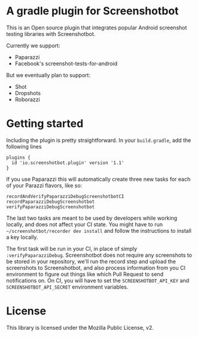 
# A gradle plugin for Screenshotbot

This is an Open source plugin that integrates popular Android
screenshot testing libraries with Screenshotbot.

Currently we support:

* Paparazzi
* Facebook's screenshot-tests-for-android

But we eventually plan to support:

* Shot
* Dropshots
* Roborazzi

# Getting started

Including the plugin is pretty straightforward. In your
`build.gradle`, add the following lines

```
plugins {
  id 'io.screenshotbot.plugin' version '1.1'
}
```

If you use Paparazzi this will automatically create three new tasks
for each of your Parazzi flavors, like so:

```
recordAndVerifyPaparazziDebugScreenshotbotCI
recordPaparazziDebugScreenshotbot
verifyPaparazziDebugScreenshotbot
```

The last two tasks are meant to be used by developers while working
locally, and does not affect your CI state. You might have to run
`~/screenshotbot/recorder dev install` and follow the instructions to
install a key locally.

The first task will be run in your CI, in place of simply `:verifyPaparazziDebug`.
Screenshotbot does not require any screenshots to be stored in your repository,
we'll run the record step and upload the screenshots to Screenshotbot, and also
process information from you CI environment to figure out things like which Pull Request to
send notifications on. On CI, you will have to set the `SCREENSHOTBOT_API_KEY` and `SCREENSHOTBOT_API_SECRET` environment variables.

# License

This library is licensed under the Mozilla Public License, v2.
